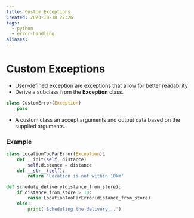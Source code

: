 ```yaml
---
title: Custom Exceptions
Created: 2023-10-18 22:26
tags:
  - python
  - error-handling
aliases:
---
```

# Custom Exceptions
- User-defined exception are exceptions that allow for better readability
- Derive a subclass from the **Exception** class.

```Python
class CustomError(Exception)
	pass
```

- A custom class an accept arguments and output data based on the supplied arguments.
### Example
```Python
class LocationTooFarError(Exception)L
	def __init(self, distance)
		self.distance = distance
	def __str__(self):
		return 'Location is not within 10km'

def schedule_delivery(distance_from_store):
	if distance_from_store > 10:
		raise LocationTooFarError(distance_from_store)
	else:
		print('Scheduling the delivery...')
```




